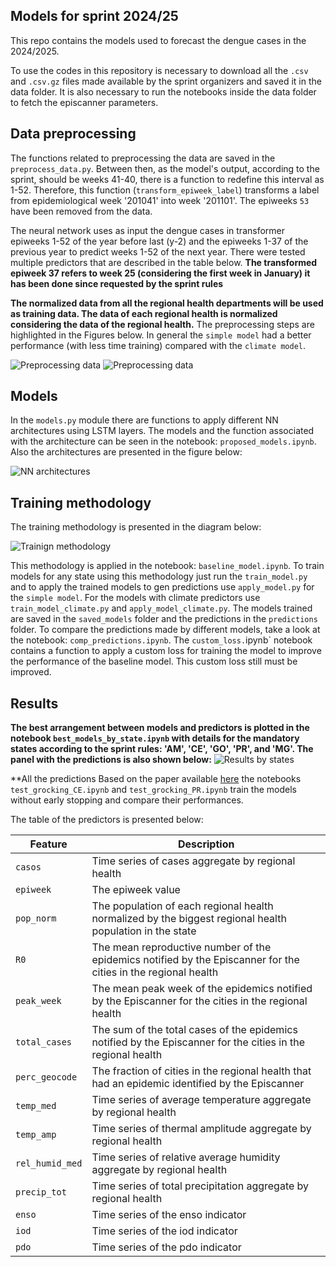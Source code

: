 ## Models for sprint 2024/25

This repo contains the models used to forecast the dengue cases in the 2024/2025. 

To use the codes in this repository is necessary to download all the `.csv` and `.csv.gz` files made available by the sprint organizers and saved it in the data folder. It is also necessary to run the notebooks inside the data folder to fetch the episcanner parameters.

## Data preprocessing 

The functions related to preprocessing the data are saved in the `preprocess_data.py`. Between then, as the model's output, according to the sprint, should be weeks 41-40, there is a function to redefine this interval as 1-52. Therefore, this function (`transform_epiweek_label`) transforms a label from epidemiological week '201041' into week '201101'. The epiweeks `53` have been removed from the data.

The neural network uses as input the dengue cases in transformer epiweeks 1-52 of the year before last (y-2) and the epiweeks 1-37 of the previous year to predict weeks 1-52 of the next year. There were tested multiple predictors that are described in the table below. **The transformed epiweek 37 refers to week 25 (considering the first week in January) it has been done since requested by the sprint rules**

**The normalized data from all the regional health departments will be used as training data. The data of each regional health is normalized considering the data of the regional health.** The preprocessing steps are highlighted in the Figures below. In general the `simple model` had a better performance (with less time training) compared with the `climate model`. 

![Preprocessing data](./figures/details_preprocessing.png)
![Preprocessing data](./figures/preprocess_data.png)

## Models
In the `models.py` module there are functions to apply different NN architectures using LSTM layers. The models and the function associated with the architecture can be seen in the notebook: `proposed_models.ipynb`. Also the architectures are presented in the figure below:

![NN architectures](./figures/comp_models.png)

## Training methodology

The training methodology is presented in the diagram below:

![Trainign methodology](./figures/training_workflow.png)

This methodology is applied in the notebook: `baseline_model.ipynb`. To train models for any state using this methodology just run the `train_model.py` and to apply the trained models to gen predictions use `apply_model.py` for the `simple model`. For the models with climate predictors use `train_model_climate.py` and `apply_model_climate.py`. The models trained are saved in the `saved_models` folder and the predictions in the `predictions` folder. To compare the predictions made by different models, take a look at the notebook: `comp_predictions.ipynb`. The `custom_loss.`ipynb` notebook contains a function to apply a custom loss for training the model to improve the performance of the baseline model. This custom loss still must be improved.  

## Results 
**The best arrangement between models and predictors is plotted in the notebook `best_models_by_state.ipynb` with details for the mandatory states according to the sprint rules: 'AM', 'CE', 'GO', 'PR', and 'MG'. The panel with the predictions is also shown below:**
![Results by states](./figures/best_models.png)

**All the predictions 
Based on the paper available [here](https://arxiv.org/abs/2201.02177) the notebooks `test_grocking_CE.ipynb` and `test_grocking_PR.ipynb` train the models without early stopping and compare their performances. 


The table of the predictors is presented below:

| Feature       | Description                                                                                                    |
|---------------|----------------------------------------------------------------------------------------------------------------|
|`casos`        | Time series of cases aggregate by regional health                                                              | 
|`epiweek`      | The epiweek value                                                                                              |
|`pop_norm`     | The population of each regional health normalized by the biggest regional health population in the state       |
|`R0`           | The mean reproductive number of the epidemics notified by the Episcanner for the cities in the regional health | 
|`peak_week`    | The mean peak week of the epidemics notified by the Episcanner for the cities in the regional health           |
|`total_cases`  | The sum of the total cases of the epidemics notified by the Episcanner for the cities in the regional health   |
|`perc_geocode` | The fraction of cities in the regional health that had an epidemic identified by the Episcanner                | 
|`temp_med`     | Time series of average temperature aggregate by regional health                                                |
|`temp_amp`     | Time series of thermal amplitude aggregate by regional health                                                  |
|`rel_humid_med`| Time series of relative average humidity aggregate by regional health                                          |
|`precip_tot`   | Time series of total precipitation aggregate by regional health                                                |
|`enso`         | Time series of the enso indicator                                                                              |
|`iod`          | Time series of the iod indicator                                                                               |
|`pdo`          | Time series of the pdo indicator                                                                               |




